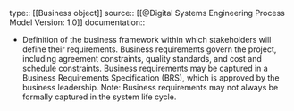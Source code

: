 type:: [[Business object]]
source:: [[@Digital Systems Engineering Process Model Version: 1.0]]
documentation::

- Definition of the business framework within which stakeholders will define their requirements. Business requirements govern the project, including agreement constraints, quality standards, and cost and schedule constraints. Business requirements may be captured in a Business Requirements Specification (BRS), which is approved by the business leadership. Note: Business requirements may not always be formally captured in the system life cycle.
